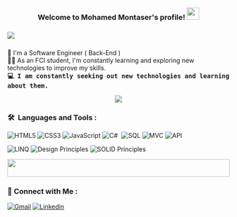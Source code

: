 <h3 align="center">
  Welcome to Mohamed Montaser's profile!
  <img src="https://media.giphy.com/media/hvRJCLFzcasrR4ia7z/giphy.gif" width="28">
</h3>


###

![](https://github.com/amandewatnitrr/amandewatnitrr/blob/main/header_.png)

###

<!-- Typing SVG by DenverCoder1 - https://github.com/DenverCoder1/readme-typing-svg -->



🏢 I'm a Software Engineer ( Back-End ) <br>
👨‍💻 As an FCI student, I'm constantly learning and exploring new technologies to improve my skills. <br>
<samp><b>💻 I am constantly seeking out new technologies and learning about them.</b>

<p align="center">
  <a href="https://github.com/DenverCoder1/readme-typing-svg"><img src="https://readme-typing-svg.herokuapp.com/?lines=Software%20developer;Always%20learning%20new%20things&font=Fira%20Code&center=true&width=440&height=45&color=f75c7e&vCenter=true&size=22"></a>
</p> 

### 🛠 &nbsp;Languages and Tools :
![HTML5](https://img.shields.io/badge/-HTML5-%23E44D27?style=flat-square&logo=html5&logoColor=ffffff)
![CSS3](https://img.shields.io/badge/-CSS3-%231572B6?style=flat-square&logo=css3)
![JavaScript](https://img.shields.io/badge/-JavaScript-black?style=flat-square&logo=javascript)
![C#](https://img.shields.io/badge/-C%23-05122A?style=flat&logo=.net&logoColor=white)&nbsp;
![SQL](https://img.shields.io/badge/-SQL-05122A?style=flat&logo=microsoft-sql-server&logoColor=white)
![MVC](https://img.shields.io/badge/-MVC-05122A?style=flat&logo=microsoft&logoColor=white)
![API](https://img.shields.io/badge/-API-05122A?style=flat&logo=postman&logoColor=white)


![LINQ](https://img.shields.io/badge/-LINQ-05122A?style=flat&logo=dotnet&logoColor=white)
![Design Principles](https://img.shields.io/badge/-Design%20Principles-05122A?style=flat&logo=sketch&logoColor=white)
![SOLID Principles](https://img.shields.io/badge/-SOLID%20Principles-05122A?style=flat&logo=buffer&logoColor=white)






<img src="https://github.com/Govindv7555/Govindv7555/blob/main/49e76e0596857673c5c80c85b84394c1.gif" width=100% height=40px>

 ### 🔗 Connect with Me :
[![Gmail](https://img.shields.io/badge/Gmail-D14836?style=for-the-badge&logo=gmail&logoColor=white&link=mailto:momntaser99@gmail.com)](mailto:momntaser99@gmail.com)
[![Linkedin](https://img.shields.io/badge/LinkedIn-0077B5?style=for-the-badge&logo=linkedin&logoColor=white
)](https://www.linkedin.com/in/mohamed-montaser-1ab942314)

